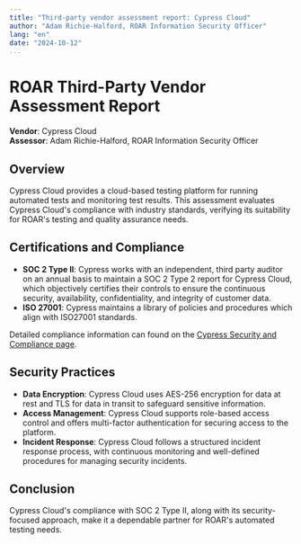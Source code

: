 ```yaml
---
title: "Third-party vendor assessment report: Cypress Cloud"
author: "Adam Richie-Halford, ROAR Information Security Officer"
lang: "en"
date: "2024-10-12"
...
```


# ROAR Third-Party Vendor Assessment Report

**Vendor**: Cypress Cloud\
**Assessor**: Adam Richie-Halford, ROAR Information Security Officer

## Overview

Cypress Cloud provides a cloud-based testing platform for running automated tests and monitoring test results. This assessment evaluates Cypress Cloud's compliance with industry standards, verifying its suitability for ROAR's testing and quality assurance needs.

## Certifications and Compliance

- **SOC 2 Type II**: Cypress works with an independent, third party auditor on an annual basis to maintain a SOC 2 Type 2 report for Cypress Cloud, which objectively certifies their controls to ensure the continuous security, availability, confidentiality, and integrity of customer data.
- **ISO 27001**: Cypress maintains a library of policies and procedures which align with ISO27001 standards.

Detailed compliance information can found on the [Cypress Security and Compliance page](https://www.cypress.io/security).

## Security Practices

- **Data Encryption**: Cypress Cloud uses AES-256 encryption for data at rest and TLS for data in transit to safeguard sensitive information.
- **Access Management**: Cypress Cloud supports role-based access control and offers multi-factor authentication for securing access to the platform.
- **Incident Response**: Cypress Cloud follows a structured incident response process, with continuous monitoring and well-defined procedures for managing security incidents.

## Conclusion

Cypress Cloud's compliance with SOC 2 Type II, along with its security-focused approach, make it a dependable partner for ROAR's automated testing needs.
